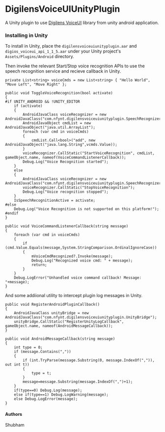 # DigilensVoiceUIUnityPlugin

A Unity plugin to use [Digilens VoiceUI](https://developer.digilens.com/hc/en-us/articles/19926227188251-Add-Voice-Commands-to-Android-apps) library from unity android application.

### Installing in Unity

To install in Unity, place the `digilensvoiceuiunityplugin.aar` and `digios_voiceui_api_1_1_5.aar` under your Unity project's `Assets/Plugins/Android` directory.

Then invoke the relevant Start/Stop voice recognition APIs to use the speech recognition service and recieve callback in Unity.

```
private List<string> voiceCmds = new List<string> { "Hello World", "Move Left", "Move Right" };

public void ToggleVoiceRecognition(bool activate)
{
#if UNITY_ANDROID && !UNITY_EDITOR
	if (activate)
	{
		AndroidJavaClass voiceRecognizer = new AndroidJavaClass("com.nfynt.digilensvoiceuiunityplugin.SpeechRecognizer");
		AndroidJavaObject cmdList = new AndroidJavaObject("java.util.ArrayList");
		foreach (var cmd in voiceCmds)
		{
			cmdList.Call<bool>("add", new AndroidJavaObject("java.lang.String",vcmds.Value));
		}
		voiceRecognizer.CallStatic("StartVoiceRecognition", cmdList, gameObject.name, nameof(VoiceCommandListenerCallback));
        Debug.Log("Voice Recognition started");
	}
	else
	{
		AndroidJavaClass voiceRecognizer = new AndroidJavaClass("com.nfynt.digilensvoiceuiunityplugin.SpeechRecognizer");
		voiceRecognizer.CallStatic("StopVoiceRecognition");
		Debug.Log("Voice recognition stopped");
	}
	IsSpeechRecognitionActive = activate;
#else
	Debug.Log("Voice Recognition is not supported on this platform!");
#endif
}

public void VoiceCommandListenerCallback(string message)
{
	foreach (var cmd in voiceCmds)
	{
		if (cmd.Value.Equals(message,System.StringComparison.OrdinalIgnoreCase))
		{
			mVoiceCmdRecognized?.Invoke(message);
			Debug.Log("Recognized voice cmd: " + message);
			return;
		}
	}
	Debug.LogError("Unhandled voice command callback! Message: "+message);
}
```

And some addiional utility to intercept plugin log messages in Unity.

```
public void RegisterAndroidPluginCallback()
{
	AndroidJavaClass unityBridge = new AndroidJavaClass("com.nfynt.digilensvoiceuiunityplugin.UnityBridge");
	unityBridge.CallStatic("RegisterUnityLogCallback", gameObject.name, nameof(AndroidMessageCallback));
}

public void AndroidMessageCallback(string message)
{
	int type = 0;
	if (message.Contains(","))
	{
		if (int.TryParse(message.Substring(0, message.IndexOf(",")), out int t))
		{
			type = t;
		}
		message=message.Substring(message.IndexOf(",")+1);
	}
	if(type==0) Debug.Log(message);
	else if(type==1) Debug.LogWarning(message);
	else Debug.LogError(message);
}
```


#### Authors
Shubham